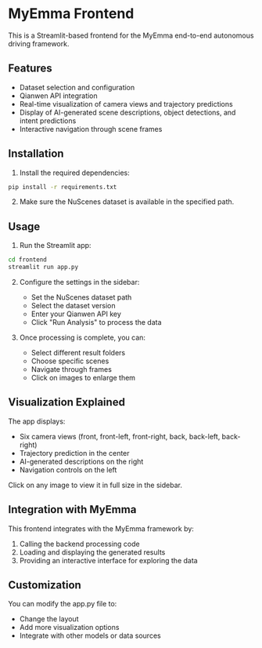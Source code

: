 # MyEmma Frontend

This is a Streamlit-based frontend for the MyEmma end-to-end autonomous driving framework.

## Features

- Dataset selection and configuration
- Qianwen API integration
- Real-time visualization of camera views and trajectory predictions
- Display of AI-generated scene descriptions, object detections, and intent predictions
- Interactive navigation through scene frames

## Installation

1. Install the required dependencies:

```bash
pip install -r requirements.txt
```

2. Make sure the NuScenes dataset is available in the specified path.

## Usage

1. Run the Streamlit app:

```bash
cd frontend
streamlit run app.py
```

2. Configure the settings in the sidebar:
   - Set the NuScenes dataset path
   - Select the dataset version
   - Enter your Qianwen API key
   - Click "Run Analysis" to process the data

3. Once processing is complete, you can:
   - Select different result folders
   - Choose specific scenes
   - Navigate through frames
   - Click on images to enlarge them

## Visualization Explained

The app displays:

- Six camera views (front, front-left, front-right, back, back-left, back-right)
- Trajectory prediction in the center
- AI-generated descriptions on the right
- Navigation controls on the left

Click on any image to view it in full size in the sidebar.

## Integration with MyEmma

This frontend integrates with the MyEmma framework by:

1. Calling the backend processing code
2. Loading and displaying the generated results
3. Providing an interactive interface for exploring the data

## Customization

You can modify the app.py file to:

- Change the layout
- Add more visualization options
- Integrate with other models or data sources 